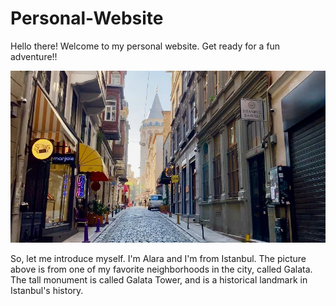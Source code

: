 # Personal-Website

Hello there! Welcome to my personal website. Get ready for a fun adventure!!

![](images/PHOTO-2021-04-21-15-11-49.jpg)

So, let me introduce myself. I'm Alara and I'm from Istanbul. The picture above is from one of my favorite neighborhoods in the city, called Galata. The tall monument is called Galata Tower, and is a historical landmark in Istanbul's history. 

